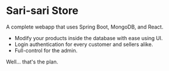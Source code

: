 # Sari-sari Store

A complete webapp that uses Spring Boot, MongoDB, and React.

- Modify your products inside the database with ease using UI.
- Login authentication for every customer and sellers alike.
- Full-control for the admin.

Well... that's the plan.
